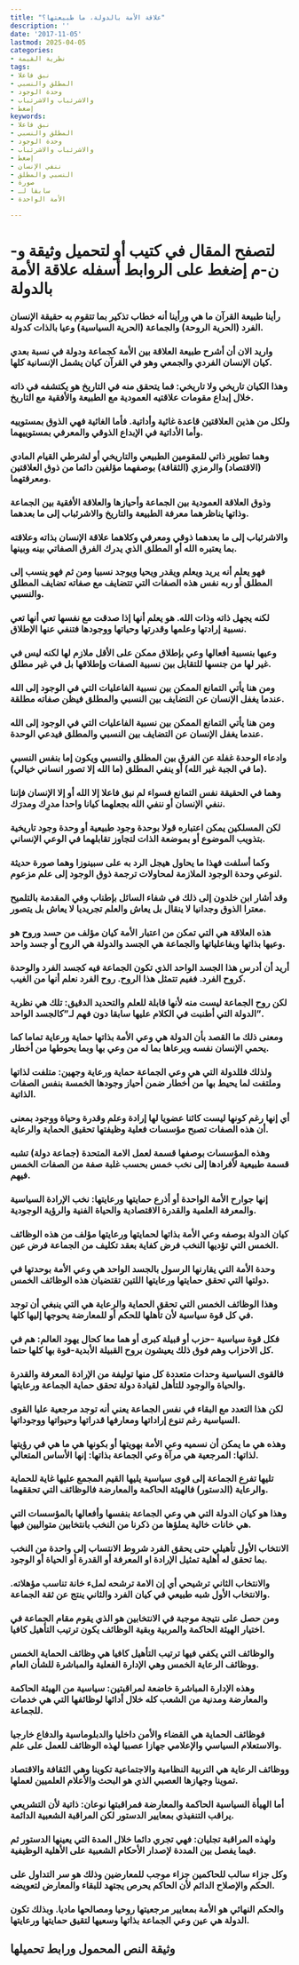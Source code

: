```yaml
---
title: "علاقة الأمة بالدولة، ما طبيعتها؟"
description: ''
date: '2017-11-05'
lastmod: 2025-04-05
categories:
- نظرية القيمة
tags:
- نبق فاعلا
- المطلق والنسبي
- وحدة الوجود
- والاشرئباب والاشرئباب
- إضغط
keywords:
- نبق فاعلا
- المطلق والنسبي
- وحدة الوجود
- والاشرئباب والاشرئباب
- إضغط
- ننفي الإنسان
- النسبي والمطلق
- صورة
- سابقا لـ
- الأمة الواحدة

---
```

# **لتصفح المقال في كتيب أو لتحميل وثيقة و-ن-م إضغط على الروابط أسفله** **علاقة الأمة بالدولة**

### رأينا طبيعة القرآن ما هي ورأينا أنه خطاب تذكير بما تتقوم به حقيقة الإنسان الفرد (الحرية الروحة) والجماعة (الحرية السياسية) وعيا بالذات كدولة.

### واريد الان أن أشرح طبيعة العلاقة بين الأمة كجماعة ودولة في نسبة بعدي كيان الإنسان الفردي والجمعي وهو في القرآن كيان يشمل الإنسانية كلها.

### وهذا الكيان تاريخي ولا تاريخي: فما يتحقق منه في التاريخ هو يكتشفه في ذاته خلال إبداع مقومات علاقتيه العمودية مع الطبيعة والأفقية مع التاريخ.

### ولكل من هذين العلاقتين قاعدة غائية وأداتية. فأما الغائية فهي الذوق بمستوييه وأما الأداتية في الإبداع الذوقي والمعرفي بمستوييهما.

### وهما تطوير ذاتي للمقومين الطبيعي والتاريخي أو لشرطي القيام المادي (الاقتصاد) والرمزي (الثقافة) بوصفهما مؤلفين دائما من ذوق العلاقتين ومعرفتهما.

### وذوق العلاقة العمودية بين الجماعة وأحيازها والعلاقة الأفقية بين الجماعة وذاتها يناظرهما معرفة الطبيعة والتاريخ والاشرئباب إلى ما بعدهما.

### والاشرئباب إلى ما بعدهما ذوقي ومعرفي وكلاهما علاقة الإنسان بذاته وعلاقته بما يعتبره الله أو المطلق الذي يدرك الفرق الصفاتي بينه وبينها.

### فهو يعلم أنه يريد ويعلم ويقدر ويحيا ويوجد نسبيا ومن ثم فهو ينسب إلى المطلق أو ربه نفس هذه الصفات التي تتضايف مع صفاته تضايف المطلق والنسبي.

### لكنه يجهل ذاته وذات الله. هو يعلم أنها إذا صدقت مع نفسها تعي أنها تعي نسبية إرادتها وعلمها وقدرتها وحياتها ووجودها فتنفي عنها الإطلاق.

### وعيها بنسبية أفعالها وعي بإطلاق ممكن على الأقل ملازم لها لكنه ليس في غير لها من جنسها للتقابل بين نسبية الصفات وإطلاقها بل في غير مطلق.

### ومن هنا يأتي التمانع الممكن بين نسبية الفاعليات التي في الوجود إلى الله عندما يغفل الإنسان عن التضايف بين النسبي والمطلق فيظن صفاته مطلقة.

### ومن هنا يأتي التمانع الممكن بين نسبية الفاعليات التي في الوجود إلى الله عندما يغفل الإنسان عن التضايف بين النسبي والمطلق فيدعي الوحدة.

### وادعاء الوحدة غفلة عن الفرق بين المطلق والنسبي ويكون إما بنفس النسبي (ما في الجبة غير الله) أو ينفي المطلق (ما الله إلا تصور انساني خيالي).

### وهما في الحقيقة نفس التمانع فسواء لم نبق فاعلا إلا الله أو إلا الإنسان فإننا ننفي الإنسان أو ننفي الله بجعلهما كيانا واحدا مدرِك ومدرَك.

### لكن المسلكين يمكن اعتباره قولا بوحدة وجود طبيعية أو وحدة وجود تاريخية بتذويب الموضوع أو بموضعة الذات لتجاوز تقابلهما في الوعي الإنساني.

### وكما أسلفت فهذا ما يحاول هيجل الرد به على سبينوزا وهما صورة حديثة لنوعي وحدة الوجود الملازمة لمحاولات ترجمة ذوق الوجود إلى علم مزعوم.

### وقد أشار ابن خلدون إلى ذلك في شفاء السائل بإطناب وفي المقدمة بالتلميح معترا الذوق وجدانيا لا ينقال بل يعاش والعلم تجريديا لا يعاش بل يتصور.

### هذه العلاقة هي التي تمكن من اعتبار الأمة كيان مؤلف من حسد وروح هو وعيها بذاتها وبفاعلياتها والجماعة هي الجسد والدولة هي الروح أو جسد واحد.

### أريد أن أدرس هذا الجسد الواحد الذي تكون الجماعة فيه كجسد الفرد والوحدة كروح الفرد. ففيم تتمثل هذا الروح. روح الفرد نعلم أنها من الغيب.

### لكن روح الجماعة ليست منه لأنها قابلة للعلم والتحديد الدقيق: تلك هي نظرية الدولة التي أطنبت في الكلام عليها سابقا دون فهم لـ”كالجسد الواحد”.

### ومعنى ذلك ما القصد بأن الدولة هي وعي الأمة بذاتها حماية ورعاية تماما كما يحمي الإنسان نفسه ويرعاها بما له من وعي بها وبما يحوطها من أخطار.

### ولذلك فللدولة التي هي وعي الجماعة حماية ورعاية وجهين: متلفت لذاتها وملتفت لما يحيط بها من أخطار ضمن أحياز وجودها الخمسة بنفس الصفات الذاتية.

### أي إنها رغم كونها ليست كائنا عضويا لها إرادة وعلم وقدرة وحياة ووجود بمعنى أن هذه الصفات تصبح مؤسسات فعلية وظيفتها تحقيق الحماية والرعاية.

### وهذه المؤسسات بوصفها قسمة لعمل الامة المتحدة (جماعة دولة) تشبه قسمة طبيعية لأفرادها إلى نخب خمس بحسب غلبة صفة من الصفات الخمس فيهم.

### إنها جوارح الأمة الواحدة أو أذرع حمايتها ورعايتها: نخب الإرادة السياسية والمعرفة العلمية والقدرة الاقتصادية والحياة الفنية والرؤية الوجودية.

### كيان الدولة بوصفه وعي الأمة بذاتها لحمايتها ورعايتها مؤلف من هذه الوظائف الخمس التي تؤديها النخب فرض كفاية بعقد تكليف من الجماعة فرض عين.

### وحدة الأمة التي يقارنها الرسول بالجسد الواحد هي وعي الأمة بوحدتها في دولتها التي تحقق حمايتها ورعايتها اللتين تقتضيان هذه الوظائف الخمس.

### وهذا الوظائف الخمس التي تحقق الحماية والرعاية هي التي ينبغي أن توجد في كل قوة سياسية لأن تأهلها للحكم أو للمعارضة يحوجها إليها كلها.

### فكل قوة سياسية -حزب أو قبيلة كبرى أو هما معا كحال يهود العالم: هم في كل الاحزاب وهم فوق ذلك يعيشون بروح القبيلة الأبدية-قوة بها كلها حتما.

### فالقوى السياسية وحدات متعددة كل منها توليفة من الإرادة المعرفة والقدرة والحياة والوجود للتأهل لقيادة دولة تحقق حماية الجماعة ورعايتها.

### لكن هذا التعدد مع البقاء في نفس الجماعة يعني أنه توجد مرجعية عليا القوى السياسية رغم تنوع إراداتها ومعارفها قدراتها وحيواتها ووجوداتها.

### وهذه هي ما يمكن أن نسميه وعي الأمة بهويتها أو بكونها هي ما هي في رؤيتها لذاتها: المرجعية هي مرآة وعي الجماعة بذاتها: إنها الأساس المتعالي.

### تليها تفرع الجماعة إلى قوى سياسية يليها القيم المجمع عليها غاية للحماية والرعاية (الدستور) فالهيئة الحاكمة والمعارضة فالوظائف التي تحققهما.

### وهذا هو كيان الدولة التي هي وعي الجماعة بنفسها وأفعالها بالمؤسسات التي هي خانات خالية يملؤها من ذكرنا من النخب بانتخابين متواليين فيها.

### الانتخاب الأول تأهيلي حتى يحقق الفرد شروط الانتساب إلى واحدة من النخب بما تحقق له أهلية تمثيل الإرادة او المعرفة أو القدرة أو الحياة أو الوجود.

### والانتخاب الثاني ترشيحي أي إن الامة ترشحه لملء خانة تناسب مؤهلاته. والانتخاب الأول شبه طبيعي في كيان الفرد والثاني ينتج عن ثقة الجماعة.

### ومن حصل على نتيجة موجبة في الانتخابين هو الذي يقوم مقام الجماعة في اختيار الهيئة الحاكمة والمربية وبقية الوظائف يكون ترتيب التأهيل كافيا.

### والوظائف التي يكفي فيها ترتيب التأهيل كافيا هي وظائف الحماية الخمس ووظائف الرعاية الخمس وهي الإدارة الفعلية والمباشرة للشأن العام.

### وهذه الإدارة المباشرة خاضعة لمراقبتين: سياسية من الهيئة الحاكمة والمعارضة ومدنية من الشعب كله خلال أدائها لوظائفها التي هي خدمات للجماعة.

### فوظائف الحماية هي القضاء والأمن داخليا والدبلوماسية والدفاع خارجيا والاستعلام السياسي والإعلامي جهازا عصبيا لهذه الوظائف للعمل على علم.

### ووظائف الرعاية هي التربية النظامية والاجتماعية تكوينا وهي الثقافة والاقتصاد تموينا وجهازها العصبي الذي هو البحث والأعلام العلميين لعملها.

### أما الهيأة السياسية الحاكمة والمعارضة فمراقبتها نوعان: ذاتية لأن التشريعي يراقب التنفيذي بمعايير الدستور لكن المراقبة الشعبية الدائمة.

### ولهذه المراقبة تجليان: فهي تجري دائما خلال المدة التي يعينها الدستور ثم فيما يفصل بين المددة لإصدار الأحكام الشعبية على الأهلية الوظيفية.

### وكل جزاء سالب للحاكمين جزاء موجب للمعارضين وذلك هو سر التداول على الحكم والإصلاح الدائم لأن الحاكم يحرص يجتهد للبقاء والمعارض لتعويضه.

### والحكم النهائي هو الأمة بمعايير مرجعيتها روحيا ومصالحها ماديا. وبذلك تكون الدولة هي عين وعي الجماعة بذاتها وسعيها لتقيق حمايتها ورعايتها.

## وثيقة النص المحمول ورابط تحميلها

###
